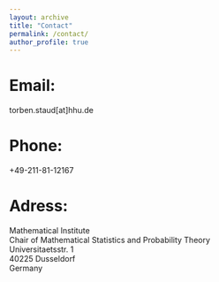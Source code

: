 ```yaml
---
layout: archive
title: "Contact"
permalink: /contact/
author_profile: true
---
```


Email:
===
torben.staud[at]hhu.de

Phone:
===
+49-211-81-12167

Adress:
===
Mathematical Institute\
Chair of Mathematical Statistics and Probability Theory\
Universitaetsstr. 1\
40225 Dusseldorf\
Germany
